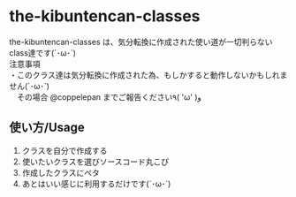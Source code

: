 # the-kibuntencan-classes
the-kibuntencan-classes は、気分転換に作成された使い道が一切判らないclass達です(´･ω･\`)  
注意事項  
・このクラス達は気分転換に作成された為、もしかすると動作しないかもしれません(´･ω･\`)  
　その場合 @coppelepan までご報告ください٩( 'ω' )و 

## 使い方/Usage
1. クラスを自分で作成する
2. 使いたいクラスを選びソースコード丸こぴ
3. 作成したクラスにペタ
4. あとはいい感じに利用するだけです(´･ω･`)
